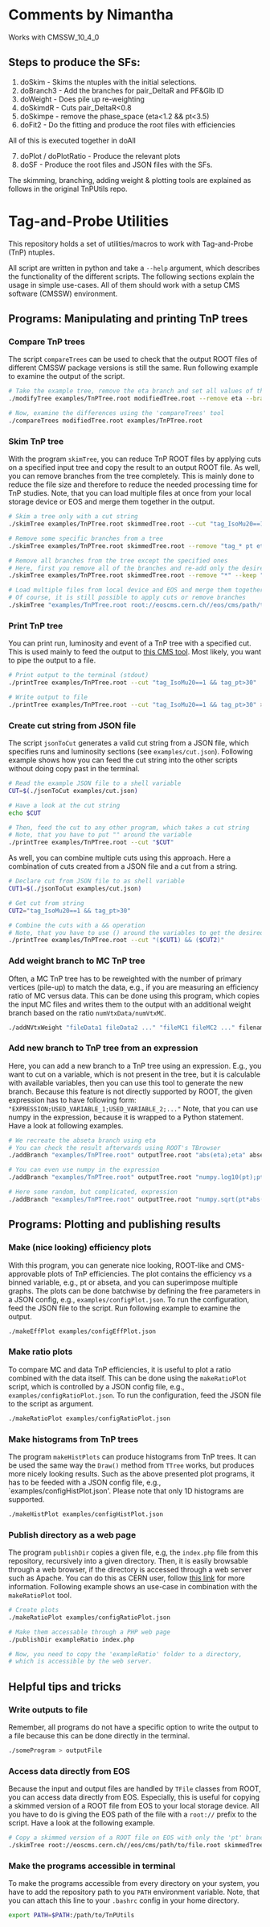 # Comments by Nimantha

Works with CMSSW_10_4_0

## Steps to produce the SFs:

1. doSkim	-	Skims the ntuples with the initial selections.
2. doBranch3	-	Add the branches for pair_DeltaR and PF&Glb ID
3. doWeight	-	Does pile up re-weighting
4. doSkimdR	-	Cuts pair_DeltaR<0.8
5. doSkimpe	-	remove the phase_space (eta<1.2 && pt<3.5)
6. doFit2	-	Do the fitting and produce the root files with efficiencies

All of this is executed together in doAll

7. doPlot / doPlotRatio	-	Produce the relevant plots
8. doSF 	-	Produce the root files and JSON files with the SFs.

The skimming, branching, adding weight & plotting tools are explained as follows in the original TnPUtils repo.

 
# Tag-and-Probe Utilities

This repository holds a set of utilities/macros to work with Tag-and-Probe (TnP) ntuples.

All script are written in python and take a `--help` argument, which describes the functionality of the different scripts. The following sections explain the usage in simple use-cases. All of them should work with a setup CMS software (CMSSW) environment.

## Programs: Manipulating and printing TnP trees

### Compare TnP trees

The script `compareTrees` can be used to check that the output ROOT files of different CMSSW package versions is still the same. Run following example to examine the output of the script.

```bash
# Take the example tree, remove the eta branch and set all values of the pt branch to zero
./modifyTree examples/TnPTree.root modifiedTree.root --remove eta --branch pt

# Now, examine the differences using the 'compareTrees' tool
./compareTrees modifiedTree.root examples/TnPTree.root
```
### Skim TnP tree

With the program `skimTree`, you can reduce TnP ROOT files by applying cuts on a specified input tree and copy the result to an output ROOT file. As well, you can remove branches from the tree completely. This is mainly done to reduce the file size and therefore to reduce the needed processing time for TnP studies. Note, that you can load multiple files at once from your local storage device or EOS and merge them together in the output.

```bash
# Skim a tree only with a cut string
./skimTree examples/TnPTree.root skimmedTree.root --cut "tag_IsoMu20==1 && tag_pt>30"

# Remove some specific branches from a tree
./skimTree examples/TnPTree.root skimmedTree.root --remove "tag_* pt eta abseta"

# Remove all branches from the tree except the specified ones
# Here, first you remove all of the branches and re-add only the desired ones
./skimTree examples/TnPTree.root skimmedTree.root --remove "*" --keep "pt eta"

# Load multiple files from local device and EOS and merge them together
# Of course, it is still possible to apply cuts or remove branches
./skimTree "examples/TnPTree.root root://eoscms.cern.ch//eos/cms/path/to/file.root" mergedTree.root
```

### Print TnP tree

You can print run, luminosity and event of a TnP tree with a specified cut. This is used mainly to feed the output to [this CMS tool](https://twiki.cern.ch/twiki/bin/view/CMSPublic/WorkBookPickEvents). Most likely, you want to pipe the output to a file.

```bash
# Print output to the terminal (stdout)
./printTree examples/TnPTree.root --cut "tag_IsoMu20==1 && tag_pt>30"

# Write output to file
./printTree examples/TnPTree.root --cut "tag_IsoMu20==1 && tag_pt>30" > outputFile
```

### Create cut string from JSON file

The script `jsonToCut` generates a valid cut string from a JSON file, which specifies runs and luminosity sections (see `examples/cut.json`). Following example shows how you can feed the cut string into the other scripts without doing copy past in the terminal.

```bash
# Read the example JSON file to a shell variable
CUT=$(./jsonToCut examples/cut.json)

# Have a look at the cut string
echo $CUT

# Then, feed the cut to any other program, which takes a cut string
# Note, that you have to put "" around the variable
./printTree examples/TnPTree.root --cut "$CUT"
```

As well, you can combine multiple cuts using this approach. Here a combination of cuts created from a JSON file and a cut from a string.

```bash
# Declare cut from JSON file to as shell variable
CUT1=$(./jsonToCut examples/cut.json)

# Get cut from string
CUT2="tag_IsoMu20==1 && tag_pt>30"

# Combine the cuts with a && operation
# Note, that you have to use () around the variables to get the desired logic!
./printTree examples/TnPTree.root --cut "($CUT1) && ($CUT2)"
```

### Add weight branch to MC TnP tree

Often, a MC TnP tree has to be reweighted with the number of primary vertices (pile-up) to match the data, e.g., if you are measuring an efficiency ratio of MC versus data. This can be done using this program, which copies the input MC files and writes them to the output with an additional weight branch based on the ratio `numVtxData/numVtxMC`.

```bash
./addNVtxWeight "fileData1 fileData2 ..." "fileMC1 fileMC2 ..." filenameOutput.root
```

### Add new branch to TnP tree from an expression

Here, you can add a new branch to a TnP tree using an expression. E.g., you want to cut on a variable, which is not present in the tree, but it is calculable with available variables, then you can use this tool to generate the new branch. Because this feature is not directly supported by ROOT, the given expression has to have following form: `"EXPRESSION;USED_VARIABLE_1;USED_VARIABLE_2;..."` Note, that you can use numpy in the expression, because it is wrapped to a Python statement. Have a look at following examples.

```bash
# We recreate the abseta branch using eta
# You can check the result afterwards using ROOT's TBrowser
./addBranch "examples/TnPTree.root" outputTree.root "abs(eta);eta" absetaNew

# You can even use numpy in the expression
./addBranch "examples/TnPTree.root" outputTree.root "numpy.log10(pt);pt" ptLog10

# Here some random, but complicated, expression
./addBranch "examples/TnPTree.root" outputTree.root "numpy.sqrt(pt*abs(eta))**3;pt;eta" randomVar
```

## Programs: Plotting and publishing results

### Make (nice looking) efficiency plots

With this program, you can generate nice looking, ROOT-like and CMS-approvable plots of TnP efficiencies. The plot contains the efficiency vs a binned variable, e.g., pt or abseta, and you can superimpose multiple graphs. The plots can be done batchwise by defining the free parameters in a JSON config, e.g., `examples/configPlot.json`. To run the configuration, feed the JSON file to the script. Run following example to examine the output.

```bash
./makeEffPlot examples/configEffPlot.json
```

### Make ratio plots

To compare MC and data TnP efficiencies, it is useful to plot a ratio combined with the data itself. This can be done using the `makeRatioPlot` script, which is controlled by a JSON config file, e.g., `examples/configRatioPlot.json`. To run the configuration, feed the JSON file to the script as argument.

```bash
./makeRatioPlot examples/configRatioPlot.json
```

### Make histograms from TnP trees

The program `makeHistPlots` can produce histograms from TnP trees. It can be used the same way the `Draw()` method from `TTree` works, but produces more nicely looking results. Such as the above presented plot programs, it has to be feeded with a JSON config file, e.g., `examples/configHistPlot.json'. Please note that only 1D histograms are supported.

```bash
./makeHistPlot examples/configHistPlot.json
```

### Publish directory as a web page

The program `publishDir` copies a given file, e.g, the `index.php` file from this repository, recursively into a given directory. Then, it is easily browsable through a web browser, if the directory is accessed through a web server such as Apache. You can do this as CERN user, follow [this link](https://espace.cern.ch/webservices-help/websitemanagement/ManagingWebsitesAtCERN/Pages/WebsitecreationandmanagementatCERN.aspx) for more information. Following example shows an use-case in combination with the `makeRatioPlot` tool.

```bash
# Create plots
./makeRatioPlot examples/configRatioPlot.json

# Make them accessable through a PHP web page
./publishDir exampleRatio index.php

# Now, you need to copy the 'exampleRatio' folder to a directory,
# which is accessible by the web server.
```

## Helpful tips and tricks

### Write outputs to file

Remember, all programs do not have a specific option to write the output to a file because this can be done directly in the terminal.

```bash
./someProgram > outputFile
```

### Access data directly from EOS

Because the input and output files are handled by `TFile` classes from ROOT, you can access data directly from EOS. Especially, this is useful for copying a skimmed version of a ROOT file from EOS to your local storage device. All you have to do is giving the EOS path of the file with a `root://` prefix to the script. Have a look at the following example.

```bash
# Copy a skimmed version of a ROOT file on EOS with only the 'pt' branch
./skimTree root://eoscms.cern.ch//eos/cms/path/to/file.root skimmedTree.root --remove "*" --keep "pt"
```

### Make the programs accessible in terminal

To make the programs accessible from every directory on your system, you have to add the repository path to you `PATH` environment variable. Note, that you can attach this line to your `.bashrc` config in your home directory.

```bash
export PATH=$PATH:/path/to/TnPUtils
```
